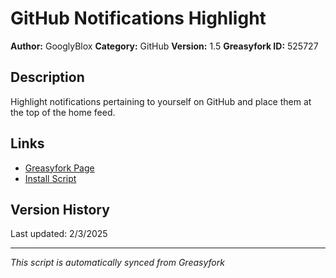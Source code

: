 # GitHub Notifications Highlight

**Author:** GooglyBlox
**Category:** GitHub
**Version:** 1.5
**Greasyfork ID:** 525727

## Description
Highlight notifications pertaining to yourself on GitHub and place them at the top of the home feed.

## Links
- [Greasyfork Page](https://greasyfork.org/scripts/525727)
- [Install Script](https://update.greasyfork.org/scripts/525727/GitHub%20Notifications%20Highlight.user.js)

## Version History
Last updated: 2/3/2025

---
*This script is automatically synced from Greasyfork*
